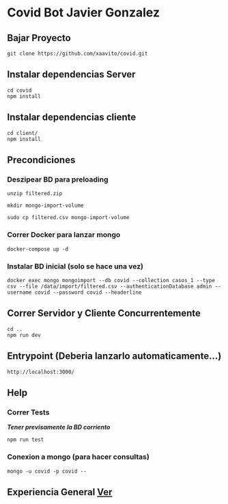 # Covid Bot Javier Gonzalez

## Bajar Proyecto
```
git clone https://github.com/xaavito/covid.git
```

## Instalar dependencias Server
```
cd covid
npm install
```

## Instalar dependencias cliente
```
cd client/
npm install
```

## Precondiciones 

### Deszipear BD para preloading

```
unzip filtered.zip

mkdir mongo-import-volume

sudo cp filtered.csv mongo-import-volume
```

### Correr Docker para lanzar mongo
```
docker-compose up -d
```

### Instalar BD inicial (solo se hace una vez)
```
docker exec mongo mongoimport --db covid --collection casos_1 --type csv --file /data/import/filtered.csv --authenticationDatabase admin --username covid --password covid --headerline
```

## Correr Servidor y Cliente Concurrentemente
```
cd ..
npm run dev
```

## Entrypoint (Deberia lanzarlo automaticamente...)
```
http://localhost:3000/
```

## Help

### Correr Tests
***Tener previsamente la BD corriento***
```
npm run test
```

### Conexion a mongo (para hacer consultas)
```
mongo -u covid -p covid --
```

## Experiencia General [Ver](EXPERIENCIA.md)

